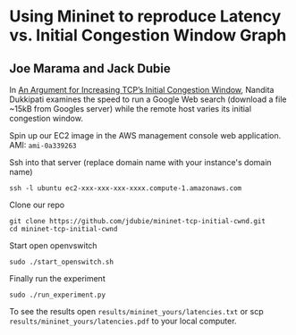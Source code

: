 Using Mininet to reproduce Latency vs. Initial Congestion Window Graph
======================================================================

Joe Marama and Jack Dubie
-------------------------

In [An Argument for Increasing TCP’s Initial Congestion Window](https://developers.google.com/speed/articles/tcp_initcwnd_paper.pdf),
Nandita Dukkipati examines the speed to run a Google Web search (download a
file ~15kB from Googles server) while the remote host varies its initial
congestion window.

Spin up our EC2 image in the AWS management console web application. AMI: `ami-0a339263`

Ssh into that server (replace domain name with your instance's domain name)

    ssh -l ubuntu ec2-xxx-xxx-xxx-xxxx.compute-1.amazonaws.com

Clone our repo

    git clone https://github.com/jdubie/mininet-tcp-initial-cwnd.git
    cd mininet-tcp-initial-cwnd

Start open openvswitch

    sudo ./start_openswitch.sh

Finally run the experiment

    sudo ./run_experiment.py

To see the results open `results/mininet_yours/latencies.txt` or scp
`results/mininet_yours/latencies.pdf` to your local computer.